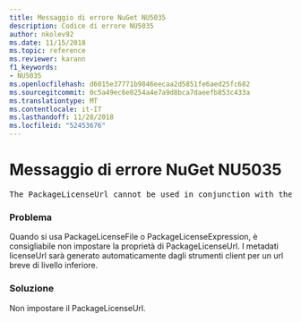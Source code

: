 ```yaml
---
title: Messaggio di errore NuGet NU5035
description: Codice di errore NU5035
author: nkolev92
ms.date: 11/15/2018
ms.topic: reference
ms.reviewer: karann
f1_keywords:
- NU5035
ms.openlocfilehash: d6015e37771b9846eecaa2d5851fe6aed25fc682
ms.sourcegitcommit: 0c5a49ec6e0254a4e7a9d8bca7daeefb853c433a
ms.translationtype: MT
ms.contentlocale: it-IT
ms.lasthandoff: 11/28/2018
ms.locfileid: "52453676"
---
```

# <a name="nuget-error-nu5035"></a>Messaggio di errore NuGet NU5035
<pre>The PackageLicenseUrl cannot be used in conjunction with the PackageLicenseFile and PackageLicenseExpression.</pre>

### <a name="issue"></a>Problema

Quando si usa PackageLicenseFile o PackageLicenseExpression, è consigliabile non impostare la proprietà di PackageLicenseUrl. I metadati licenseUrl sarà generato automaticamente dagli strumenti client per un url breve di livello inferiore.

### <a name="solution"></a>Soluzione

Non impostare il PackageLicenseUrl.